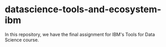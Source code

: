 # datascience-tools-and-ecosystem-ibm
In this repository, we have the final assignment for IBM's Tools for Data Science course.
